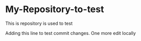 # My-Repository-to-test
This is repository is used to test

Adding this line to test commit changes. One more edit locally
